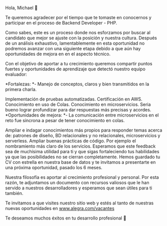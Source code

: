 Hola, Michael 👋

Te queremos agradecer por el tiempo que te tomaste en conocernos y participar en el proceso de Backend Developer - PHP.

Como sabes, este es un proceso donde nos esforzamos por buscar al candidato que mejor se ajuste con la posición y nuestra cultura. Después de un análisis exhaustivo, lamentablemente en esta oportunidad no podremos avanzar con una siguiente etapa debido a que aún hay oportunidades de mejora en en el aspecto técnico.

Con el objetivo de aportar a tu crecimiento queremos compartir puntos fuertes y oportunidades de aprendizaje que detectó nuestro equipo evaluador:

*Fortalezas:
*- Manejo de conceptos, claros y bien transmitidos en la primera charla.

Implementación de pruebas automatizadas.
Certificación en AWS.
Conocimiento en uso de Colas.
Conocimiento en microservicios. Seria bueno lograr profundizar para dar respuestas más precisas y acordes.
*Oportunidades de mejora:
*- La comunicación entre microservicios en el reto fue sincrona a pesar de tener conocimiento en colas.

Ampliar e indagar conocimientos más propios para responder temas acerca de: patrones de diseño, BD relacionales y no relacionales, microservicios y serverless.
Ampliar buenas prácticas de código. Por ejemplo el nombramiento más claro de los servicios.
Esperamos que este feedback sea de muchísima utilidad para ti y que sigas fortaleciendo tus habilidades ya que las posibilidades no se cierran completamente. Hemos guardado tu CV con estrella en nuestra base de datos y te invitamos a presentarte en una próxima oportunidad, pasado los 6 meses.

Nuestra filosofía es aportar al crecimiento profesional y personal. Por esta razón, te adjuntamos un documento con recursos valiosos que le han servido a nuestros desarrolladores y esperamos que sean útiles para ti también.

Te invitamos a que visites nuestro sitio web y estés al tanto de nuestras nuevas oportunidades en www.alegra.com/vacantes

Te deseamos muchos éxitos en tu desarrollo profesional 🚀